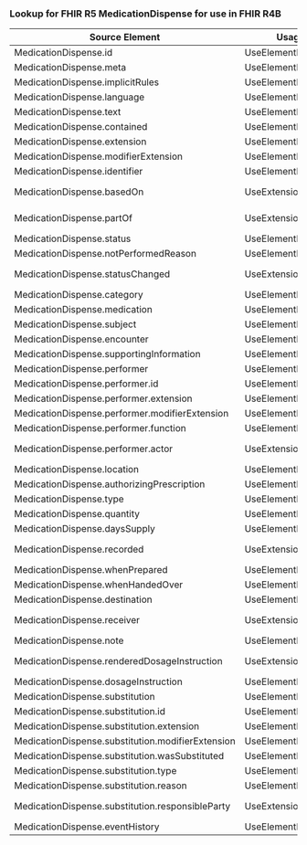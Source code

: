 ### Lookup for FHIR R5 MedicationDispense for use in FHIR R4B

| Source Element | Usage | Target |
| -------------- | ----- | ------ |
| MedicationDispense.id | UseElementRenamed | MedicationDispense.id |
| MedicationDispense.meta | UseElementRenamed | MedicationDispense.meta |
| MedicationDispense.implicitRules | UseElementRenamed | MedicationDispense.implicitRules |
| MedicationDispense.language | UseElementRenamed | MedicationDispense.language |
| MedicationDispense.text | UseElementRenamed | MedicationDispense.text |
| MedicationDispense.contained | UseElementRenamed | MedicationDispense.contained |
| MedicationDispense.extension | UseElementRenamed | MedicationDispense.extension |
| MedicationDispense.modifierExtension | UseElementRenamed | MedicationDispense.modifierExtension |
| MedicationDispense.identifier | UseElementRenamed | MedicationDispense.identifier |
| MedicationDispense.basedOn | UseExtension | http://hl7.org/fhir/5.0/StructureDefinition/extension-MedicationDispense.basedOn |
| MedicationDispense.partOf | UseExtension | http://hl7.org/fhir/5.0/StructureDefinition/extension-MedicationDispense.partOf |
| MedicationDispense.status | UseElementRenamed | MedicationDispense.status |
| MedicationDispense.notPerformedReason | UseElementRenamed | MedicationDispense.statusReason[x] |
| MedicationDispense.statusChanged | UseExtension | http://hl7.org/fhir/5.0/StructureDefinition/extension-MedicationDispense.statusChanged |
| MedicationDispense.category | UseElementRenamed | MedicationDispense.category |
| MedicationDispense.medication | UseElementRenamed | MedicationDispense.medication[x] |
| MedicationDispense.subject | UseElementRenamed | MedicationDispense.subject |
| MedicationDispense.encounter | UseElementRenamed | MedicationDispense.context |
| MedicationDispense.supportingInformation | UseElementRenamed | MedicationDispense.supportingInformation |
| MedicationDispense.performer | UseElementRenamed | MedicationDispense.performer |
| MedicationDispense.performer.id | UseElementRenamed | MedicationDispense.performer.id |
| MedicationDispense.performer.extension | UseElementRenamed | MedicationDispense.performer.extension |
| MedicationDispense.performer.modifierExtension | UseElementRenamed | MedicationDispense.performer.modifierExtension |
| MedicationDispense.performer.function | UseElementRenamed | MedicationDispense.performer.function |
| MedicationDispense.performer.actor | UseExtension | http://hl7.org/fhir/5.0/StructureDefinition/extension-MedicationDispense.performer.actor |
| MedicationDispense.location | UseElementRenamed | MedicationDispense.location |
| MedicationDispense.authorizingPrescription | UseElementRenamed | MedicationDispense.authorizingPrescription |
| MedicationDispense.type | UseElementRenamed | MedicationDispense.type |
| MedicationDispense.quantity | UseElementRenamed | MedicationDispense.quantity |
| MedicationDispense.daysSupply | UseElementRenamed | MedicationDispense.daysSupply |
| MedicationDispense.recorded | UseExtension | http://hl7.org/fhir/5.0/StructureDefinition/extension-MedicationDispense.recorded |
| MedicationDispense.whenPrepared | UseElementRenamed | MedicationDispense.whenPrepared |
| MedicationDispense.whenHandedOver | UseElementRenamed | MedicationDispense.whenHandedOver |
| MedicationDispense.destination | UseElementRenamed | MedicationDispense.destination |
| MedicationDispense.receiver | UseExtension | http://hl7.org/fhir/5.0/StructureDefinition/extension-MedicationDispense.receiver |
| MedicationDispense.note | UseElementRenamed | MedicationDispense.note |
| MedicationDispense.renderedDosageInstruction | UseExtension | http://hl7.org/fhir/5.0/StructureDefinition/extension-MedicationDispense.renderedDosageInstruction |
| MedicationDispense.dosageInstruction | UseElementRenamed | MedicationDispense.dosageInstruction |
| MedicationDispense.substitution | UseElementRenamed | MedicationDispense.substitution |
| MedicationDispense.substitution.id | UseElementRenamed | MedicationDispense.substitution.id |
| MedicationDispense.substitution.extension | UseElementRenamed | MedicationDispense.substitution.extension |
| MedicationDispense.substitution.modifierExtension | UseElementRenamed | MedicationDispense.substitution.modifierExtension |
| MedicationDispense.substitution.wasSubstituted | UseElementRenamed | MedicationDispense.substitution.wasSubstituted |
| MedicationDispense.substitution.type | UseElementRenamed | MedicationDispense.substitution.type |
| MedicationDispense.substitution.reason | UseElementRenamed | MedicationDispense.substitution.reason |
| MedicationDispense.substitution.responsibleParty | UseExtension | http://hl7.org/fhir/5.0/StructureDefinition/extension-MedicationDispense.substitution.responsibleParty |
| MedicationDispense.eventHistory | UseElementRenamed | MedicationDispense.eventHistory |
